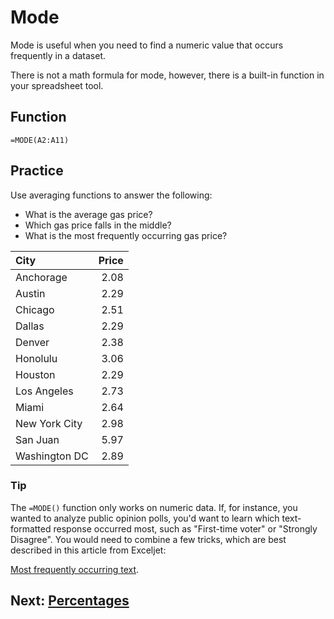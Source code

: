 # Mode
Mode is useful when you need to find a numeric value that occurs frequently in a dataset.

There is not a math formula for mode, however, there is a built-in function in your spreadsheet tool.

## Function
`=MODE(A2:A11)`

## Practice
Use averaging functions to answer the following:
- What is the average gas price?
- Which gas price falls in the middle?
- What is the most frequently occurring gas price?

|City|Price|
|:--|--:|
|Anchorage|2.08|
|Austin|2.29|
|Chicago|2.51|
|Dallas|2.29|
|Denver|2.38|
|Honolulu|3.06|
|Houston|2.29|
|Los Angeles|2.73|
|Miami|2.64|
|New York City|2.98|
|San Juan|5.97|
|Washington DC|2.89|

### Tip
The `=MODE()` function only works on numeric data. If, for instance, you wanted to analyze public opinion polls, you'd want to learn which text-formatted response occurred most, such as "First-time voter" or "Strongly Disagree". You would need to combine a few tricks, which are best described in this article from Exceljet:

[Most frequently occurring text](https://exceljet.net/formula/most-frequently-occurring-text).

## Next: [Percentages](../percentages/readme.md)
